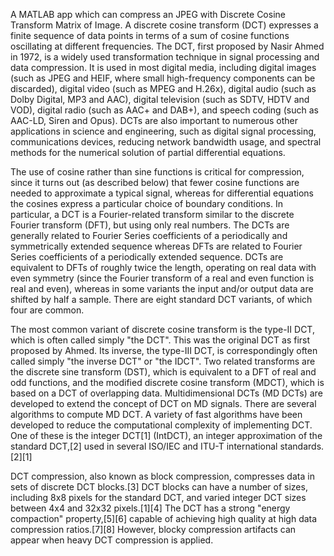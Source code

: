 A MATLAB app which can compress an JPEG with Discrete Cosine Transform Matrix of Image.
A discrete cosine transform (DCT) expresses a finite sequence of data points in terms of a sum of cosine functions oscillating at different frequencies. The DCT, first proposed by Nasir Ahmed in 1972, is a widely used transformation technique in signal processing and data compression. It is used in most digital media, including digital images (such as JPEG and HEIF, where small high-frequency components can be discarded), digital video (such as MPEG and H.26x), digital audio (such as Dolby Digital, MP3 and AAC), digital television (such as SDTV, HDTV and VOD), digital radio (such as AAC+ and DAB+), and speech coding (such as AAC-LD, Siren and Opus). DCTs are also important to numerous other applications in science and engineering, such as digital signal processing, communications devices, reducing network bandwidth usage, and spectral methods for the numerical solution of partial differential equations.

The use of cosine rather than sine functions is critical for compression, since it turns out (as described below) that fewer cosine functions are needed to approximate a typical signal, whereas for differential equations the cosines express a particular choice of boundary conditions. In particular, a DCT is a Fourier-related transform similar to the discrete Fourier transform (DFT), but using only real numbers. The DCTs are generally related to Fourier Series coefficients of a periodically and symmetrically extended sequence whereas DFTs are related to Fourier Series coefficients of a periodically extended sequence. DCTs are equivalent to DFTs of roughly twice the length, operating on real data with even symmetry (since the Fourier transform of a real and even function is real and even), whereas in some variants the input and/or output data are shifted by half a sample. There are eight standard DCT variants, of which four are common.

The most common variant of discrete cosine transform is the type-II DCT, which is often called simply "the DCT". This was the original DCT as first proposed by Ahmed. Its inverse, the type-III DCT, is correspondingly often called simply "the inverse DCT" or "the IDCT". Two related transforms are the discrete sine transform (DST), which is equivalent to a DFT of real and odd functions, and the modified discrete cosine transform (MDCT), which is based on a DCT of overlapping data. Multidimensional DCTs (MD DCTs) are developed to extend the concept of DCT on MD signals. There are several algorithms to compute MD DCT. A variety of fast algorithms have been developed to reduce the computational complexity of implementing DCT. One of these is the integer DCT[1] (IntDCT), an integer approximation of the standard DCT,[2] used in several ISO/IEC and ITU-T international standards.[2][1]

DCT compression, also known as block compression, compresses data in sets of discrete DCT blocks.[3] DCT blocks can have a number of sizes, including 8x8 pixels for the standard DCT, and varied integer DCT sizes between 4x4 and 32x32 pixels.[1][4] The DCT has a strong "energy compaction" property,[5][6] capable of achieving high quality at high data compression ratios.[7][8] However, blocky compression artifacts can appear when heavy DCT compression is applied.
